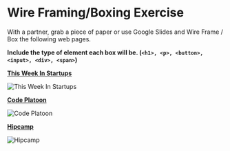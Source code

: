 # Wire Framing/Boxing Exercise

With a partner, grab a piece of paper or use Google Slides and Wire Frame / Box the following web pages.

__Include the type of element each box will be. (`<h1>, <p>, <button>, <input>, <div>, <span>`)__

__[This Week In Startups](https://thisweekinstartups.com/)__

![This Week In Startups](https://github.com/julietplatoon/curriculum/blob/master/week-05/images/twist.png)

__[Code Platoon](https://www.codeplatoon.org/)__

![Code Platoon](https://github.com/julietplatoon/curriculum/blob/master/week-05/images/code_platoon.png)

__[Hipcamp](https://www.hipcamp.com/)__

![Hipcamp](https://github.com/julietplatoon/curriculum/blob/master/week-05/images/hipcamp.png)
